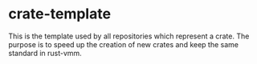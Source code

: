 # crate-template
This is the template used by all repositories which represent a crate. The purpose is to speed up the creation of new crates and keep the same standard in rust-vmm.
